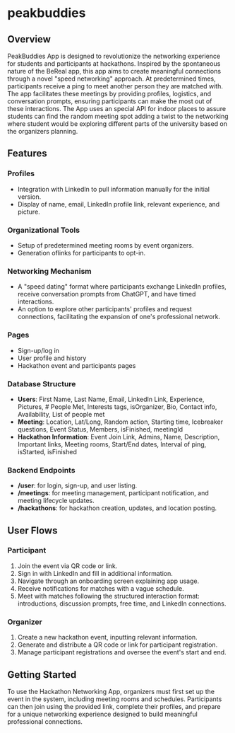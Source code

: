 # peakbuddies

## Overview
PeakBuddies App is designed to revolutionize the networking experience for students and participants at hackathons. Inspired by the spontaneous nature of the BeReal app, this app aims to create meaningful connections through a novel "speed networking" approach. At predetermined times, participants receive a ping to meet another person they are matched with. The app facilitates these meetings by providing profiles, logistics, and conversation prompts, ensuring participants can make the most out of these interactions. The App uses an special API for indoor places to assure students can find the random meeting spot adding a twist to the networking where student would be exploring different parts of the university based on the organizers planning. 

## Features

### Profiles
- Integration with LinkedIn to pull information manually for the initial version.
- Display of name, email, LinkedIn profile link, relevant experience, and picture.

### Organizational Tools
- Setup of predetermined meeting rooms by event organizers.
- Generation oflinks for participants to opt-in.

### Networking Mechanism
- A "speed dating" format where participants exchange LinkedIn profiles, receive conversation prompts from ChatGPT, and have timed interactions.
- An option to explore other participants' profiles and request connections, facilitating the expansion of one's professional network.

### Pages
- Sign-up/log in
- User profile and history
- Hackathon event and participants pages

### Database Structure
- **Users**: First Name, Last Name, Email, LinkedIn Link, Experience, Pictures, # People Met, Interests tags, isOrganizer, Bio, Contact info, Availability, List of people met
- **Meeting**: Location, Lat/Long, Random action, Starting time, Icebreaker questions, Event Status, Members, isFinished, meetingId
- **Hackathon Information**: Event Join Link, Admins, Name, Description, Important links, Meeting rooms, Start/End dates, Interval of ping, isStarted, isFinished

### Backend Endpoints
- **/user**: for login, sign-up, and user listing.
- **/meetings**: for meeting management, participant notification, and meeting lifecycle updates.
- **/hackathons**: for hackathon creation, updates, and location posting.

## User Flows

### Participant
1. Join the event via QR code or link.
2. Sign in with LinkedIn and fill in additional information.
3. Navigate through an onboarding screen explaining app usage.
4. Receive notifications for matches with a vague schedule.
5. Meet with matches following the structured interaction format: introductions, discussion prompts, free time, and LinkedIn connections.

### Organizer
1. Create a new hackathon event, inputting relevant information.
2. Generate and distribute a QR code or link for participant registration.
3. Manage participant registrations and oversee the event's start and end.

## Getting Started
To use the Hackathon Networking App, organizers must first set up the event in the system, including meeting rooms and schedules. Participants can then join using the provided link, complete their profiles, and prepare for a unique networking experience designed to build meaningful professional connections.

